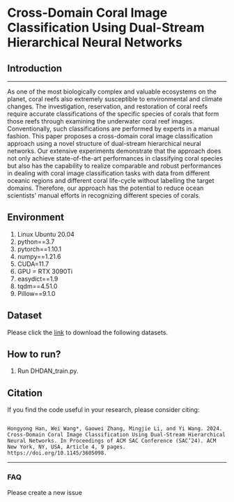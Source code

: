 # Cross-Domain Coral Image Classification Using Dual-Stream Hierarchical Neural Networks


## Introduction
-----------------------------------------
As one of the most biologically complex and valuable ecosystems on the planet, coral reefs also extremely susceptible to environmental and climate changes. The investigation, reservation, and restoration of coral reefs require accurate classifications of the specific species of corals that form those reefs through examining the underwater coral reef images. Conventionally, such classifications are performed by experts in a manual fashion. This paper proposes a cross-domain coral image classification approach using a novel structure of dual-stream hierarchical neural networks. Our extensive experiments demonstrate that the approach does not only achieve state-of-the-art performances in classifying coral species but also has the capability to realize comparable and robust performances in dealing with coral image classification tasks with data from different oceanic regions and different coral life-cycle without labelling the target domains. Therefore, our approach has the potential to reduce ocean scientists' manual efforts in recognizing different species of corals.


## Environment

1. Linux Ubuntu 20.04   
2. python==3.7  
3. pytorch==1.10.1  
4. numpy==1.21.6
5. CUDA=11.7
6. GPU = RTX 3090Ti
7. easydict==1.9
8. tqdm==4.51.0
9. Pillow==9.1.0


## Dataset
 Please click the [link](https://pan.baidu.com/s/1OnjIcJxvXMrO4-NjgrSJeQ?pwd=coco) to download the following datasets.


## How to run?

1. Run DHDAN_train.py.
   


## Citation

If you find the code useful in your research, please consider citing:

 

```

Hongyong Han, Wei Wang*, Gaowei Zhang, Mingjie Li, and Yi Wang. 2024. Cross-Domain Coral Image Classification Using Dual-Stream Hierarchical Neural Networks. In Proceedings of ACM SAC Conference (SAC’24). ACM New York, NY, USA, Article 4, 9 pages. https://doi.org/10.1145/3605098.

```



-------------------------------------------
### FAQ
Please create a new issue
